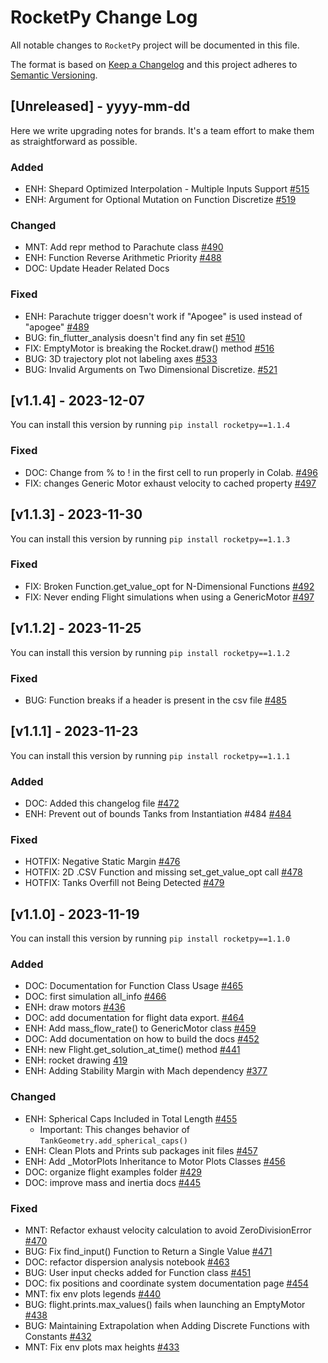 # RocketPy Change Log

All notable changes to `RocketPy` project will be documented in this file.

The format is based on [Keep a Changelog](http://keepachangelog.com/)
and this project adheres to [Semantic Versioning](http://semver.org/).

<!-- Types of changes:
    - `Added` for new features.
    - `Changed` for changes in existing functionality.
    - `Deprecated` for soon-to-be removed features.
    - `Removed` for now removed features.
    - `Fixed` for any bug fixes.
    - `Security` in case of vulnerabilities.

    Should not be here:
    - tests
    - github maintenance
    - merge commits

    Types of messages:
    - Usually the message is the PR title and number
    - If the PR is too long to accomplish all the changes (it shouldn't be...),
      you can use a second line to describe it

-->

## [Unreleased] - yyyy-mm-dd

Here we write upgrading notes for brands. It's a team effort to make them as
straightforward as possible.

### Added

- ENH: Shepard Optimized Interpolation - Multiple Inputs Support [#515](https://github.com/RocketPy-Team/RocketPy/pull/515)
- ENH: Argument for Optional Mutation on Function Discretize [#519](https://github.com/RocketPy-Team/RocketPy/pull/519)

### Changed

- MNT: Add repr method to Parachute class [#490](https://github.com/RocketPy-Team/RocketPy/pull/490)
- ENH: Function Reverse Arithmetic Priority [#488](https://github.com/RocketPy-Team/RocketPy/pull/488)
- DOC: Update Header Related Docs

### Fixed

- ENH: Parachute trigger doesn't work if "Apogee" is used instead of "apogee" [#489](https://github.com/RocketPy-Team/RocketPy/pull/489)
- BUG: fin_flutter_analysis doesn't find any fin set [#510](https://github.com/RocketPy-Team/RocketPy/pull/510)
- FIX: EmptyMotor is breaking the Rocket.draw() method [#516](https://github.com/RocketPy-Team/RocketPy/pull/516)
- BUG: 3D trajectory plot not labeling axes [#533](https://github.com/RocketPy-Team/RocketPy/pull/533)
- BUG: Invalid Arguments on Two Dimensional Discretize. [#521](https://github.com/RocketPy-Team/RocketPy/pull/521)

## [v1.1.4] - 2023-12-07

You can install this version by running `pip install rocketpy==1.1.4`

### Fixed

- DOC: Change from % to ! in the first cell to run properly in Colab. [#496](https://github.com/RocketPy-Team/RocketPy/pull/496)
- FIX: changes Generic Motor exhaust velocity to cached property [#497](https://github.com/RocketPy-Team/RocketPy/pull/497)

## [v1.1.3] - 2023-11-30

You can install this version by running `pip install rocketpy==1.1.3`

### Fixed

-  FIX: Broken Function.get_value_opt for N-Dimensional Functions [#492](https://github.com/RocketPy-Team/RocketPy/pull/492) 
-  FIX: Never ending Flight simulations when using a GenericMotor [#497](https://github.com/RocketPy-Team/RocketPy/pull/497) 

## [v1.1.2] - 2023-11-25

You can install this version by running `pip install rocketpy==1.1.2`

### Fixed

- BUG: Function breaks if a header is present in the csv file [#485](https://github.com/RocketPy-Team/RocketPy/pull/485)

## [v1.1.1] - 2023-11-23

You can install this version by running `pip install rocketpy==1.1.1`

### Added

- DOC: Added this changelog file [#472](https://github.com/RocketPy-Team/RocketPy/pull/472)
- ENH: Prevent out of bounds Tanks from Instantiation #484 [#484](https://github.com/RocketPy-Team/RocketPy/pull/484)

### Fixed

- HOTFIX: Negative Static Margin [#476](https://github.com/RocketPy-Team/RocketPy/pull/476)
- HOTFIX: 2D .CSV Function and missing set_get_value_opt call [#478](https://github.com/RocketPy-Team/RocketPy/pull/478)
- HOTFIX: Tanks Overfill not Being Detected [#479](https://github.com/RocketPy-Team/RocketPy/pull/479)

## [v1.1.0] - 2023-11-19

You can install this version by running `pip install rocketpy==1.1.0`

### Added

- DOC: Documentation for Function Class Usage [#465](https://github.com/RocketPy-Team/RocketPy/pull/465)
- DOC: first simulation all_info [#466](https://github.com/RocketPy-Team/RocketPy/pull/466)
- ENH: draw motors [#436](https://github.com/RocketPy-Team/RocketPy/pull/436)
- DOC: add documentation for flight data export. [#464](https://github.com/RocketPy-Team/RocketPy/pull/464)
- ENH: Add mass_flow_rate() to GenericMotor class [#459](https://github.com/RocketPy-Team/RocketPy/pull/459)
- DOC: Add documentation on how to build the docs [#452](https://github.com/RocketPy-Team/RocketPy/pull/452)
- ENH: new Flight.get_solution_at_time() method [#441](https://github.com/RocketPy-Team/RocketPy/pull/441)
- ENH: rocket drawing [419](https://github.com/RocketPy-Team/RocketPy/pull/419)
- ENH: Adding Stability Margin with Mach dependency [#377](https://github.com/RocketPy-Team/RocketPy/pull/377)

### Changed

- ENH: Spherical Caps Included in Total Length [#455](https://github.com/RocketPy-Team/RocketPy/pull/455)
  - Important: This changes behavior of `TankGeometry.add_spherical_caps()`
- ENH: Clean Plots and Prints sub packages init files [#457](https://github.com/RocketPy-Team/RocketPy/pull/457)
- ENH: Add \_MotorPlots Inheritance to Motor Plots Classes [#456](https://github.com/RocketPy-Team/RocketPy/pull/456)
- DOC: organize flight examples folder [#429](https://github.com/RocketPy-Team/RocketPy/pull/429)
- DOC: improve mass and inertia docs [#445](https://github.com/RocketPy-Team/RocketPy/pull/445)

### Fixed

- MNT: Refactor exhaust velocity calculation to avoid ZeroDivisionError [#470](https://github.com/RocketPy-Team/RocketPy/pull/470)
- BUG: Fix find_input() Function to Return a Single Value [#471](https://github.com/RocketPy-Team/RocketPy/pull/471)
- DOC: refactor dispersion analysis notebook [#463](https://github.com/RocketPy-Team/RocketPy/pull/463)
- BUG: User input checks added for Function class [#451](https://github.com/RocketPy-Team/RocketPy/pull/451)
- DOC: fix positions and coordinate system documentation page [#454](https://github.com/RocketPy-Team/RocketPy/pull/)
- MNT: fix env plots legends [#440](https://github.com/RocketPy-Team/RocketPy/pull/440)
- BUG: flight.prints.max_values() fails when launching an EmptyMotor [#438](https://github.com/RocketPy-Team/RocketPy/pull/438)
- BUG: Maintaining Extrapolation when Adding Discrete Functions with Constants [#432](https://github.com/RocketPy-Team/RocketPy/pull/432)
- MNT: Fix env plots max heights [#433](https://github.com/RocketPy-Team/RocketPy/pull/433)
